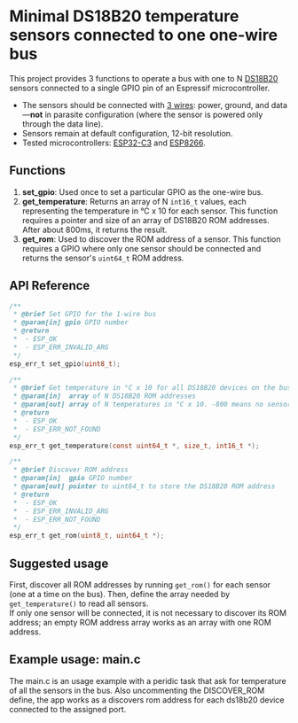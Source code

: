 # Minimal DS18B20 temperature sensors connected to one one-wire bus

This project provides 3 functions to operate a bus with one to N [DS18B20](assets/DS18B20.pdf) sensors connected to a single GPIO pin of an Espressif microcontroller.

- The sensors should be connected with [3 wires](assets/graficos.pdf): power, ground, and data—**not** in parasite configuration (where the sensor is powered only through the data line).  
- Sensors remain at default configuration, 12-bit resolution.
- Tested microcontrollers: [ESP32-C3](assets/graficos.pdf) and [ESP8266](assets/graficos.pdf).

## Functions

1. **set_gpio**: Used once to set a particular GPIO as the one-wire bus.
2. **get_temperature**: Returns an array of N `int16_t` values, each representing the temperature in °C x 10 for each sensor. This function requires a pointer and size of an array of DS18B20 ROM addresses. After about 800ms, it returns the result.
3. **get_rom**: Used to discover the ROM address of a sensor. This function requires a GPIO where only one sensor should be connected and returns the sensor's `uint64_t` ROM address.

## API Reference

```C
/**
 * @brief Set GPIO for the 1-wire bus
 * @param[in] gpio GPIO number
 * @return
 *  - ESP_OK
 *  - ESP_ERR_INVALID_ARG
 */
esp_err_t set_gpio(uint8_t);
```

```C
/**
 * @brief Get temperature in °C x 10 for all DS18B20 devices on the bus
 * @param[in]  array of N DS18B20 ROM addresses
 * @param[out] array of N temperatures in °C x 10. -800 means no sensor response, -900 means CRC check failed.
 * @return
 *  - ESP_OK
 *  - ESP_ERR_NOT_FOUND
 */
esp_err_t get_temperature(const uint64_t *, size_t, int16_t *);
```

```C
/**
 * @brief Discover ROM address
 * @param[in]  gpio GPIO number
 * @param[out] pointer to uint64_t to store the DS18B20 ROM address
 * @return
 *  - ESP_OK
 *  - ESP_ERR_INVALID_ARG
 *  - ESP_ERR_NOT_FOUND
 */
esp_err_t get_rom(uint8_t, uint64_t *);
```

## Suggested usage

First, discover all ROM addresses by running `get_rom()` for each sensor (one at a time on the bus). Then, define the array needed by `get_temperature()` to read all sensors.  
If only one sensor will be connected, it is not necessary to discover its ROM address; an empty ROM address array works as an array with one ROM address.

## Example usage: main.c

The main.c is an usage example with a peridic task that ask for temperature of all the sensors in the bus. Also uncommenting the DISCOVER_ROM define, the app works as a discovers rom address for each ds18b20 device connected to the assigned port.